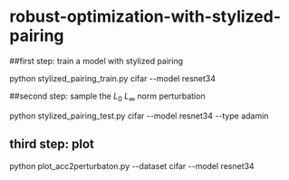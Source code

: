 # robust-optimization-with-stylized-pairing

##first step: train a model with stylized pairing

python stylized_pairing_train.py cifar --model resnet34

##second step: sample the $L_0$ $L_\infty$ norm perturbation

python stylized_pairing_test.py cifar --model resnet34 --type adamin

## third step: plot 

python plot_acc2perturbaton.py --dataset cifar --model resnet34
